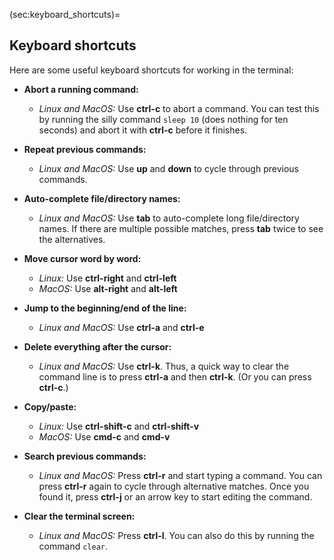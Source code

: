 (sec:keyboard_shortcuts)=
## Keyboard shortcuts

Here are some useful keyboard shortcuts for working in the terminal:

- **Abort a running command:** 
  - *Linux and MacOS:* Use **ctrl-c** to abort a command. You can test this by running the silly command `sleep 10` (does nothing for ten seconds) and abort it with **ctrl-c** before it finishes.

- **Repeat previous commands:** 
  - *Linux and MacOS:* Use **up** and **down** to cycle through previous commands.

- **Auto-complete file/directory names:** 
  - *Linux and MacOS:* Use **tab** to auto-complete long file/directory names. If there are multiple possible matches, press **tab** twice to see the alternatives.

- **Move cursor word by word:** 
  - *Linux:* Use **ctrl-right** and **ctrl-left**
  - *MacOS:* Use **alt-right** and **alt-left**

- **Jump to the beginning/end of the line:**
  - *Linux and MacOS:* Use **ctrl-a** and **ctrl-e**

- **Delete everything after the cursor:**
  - *Linux and MacOS:* Use **ctrl-k**. Thus, a quick way to clear the command line is to press **ctrl-a** and then **ctrl-k**. (Or you can press **ctrl-c**.)

- **Copy/paste:**
  - *Linux:* Use **ctrl-shift-c** and **ctrl-shift-v**
  - *MacOS:* Use **cmd-c** and **cmd-v**

- **Search previous commands:** 
  - *Linux and MacOS:* Press **ctrl-r** and start typing a command. You can press **ctrl-r** again to cycle through alternative matches. Once you found it, press **ctrl-j** or an arrow key to start editing the command.

- **Clear the terminal screen:**
  - *Linux and MacOS:* Press **ctrl-l**. You can also do this by running the command `clear`.
